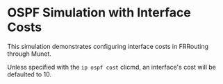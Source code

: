 OSPF Simulation with Interface Costs
====================================

This simulation demonstrates configuring interface costs in FRRouting through
Munet.

Unless specified with the `ip ospf cost` clicmd, an interface's cost will be
defaulted to 10.